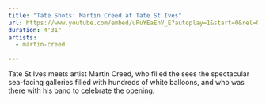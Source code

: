 ```yaml
---
title: "Tate Shots: Martin Creed at Tate St Ives"
url: https://www.youtube.com/embed/uPuYEaEhV_E?autoplay=1&start=0&rel=0
duration: 4'31"
artists:
  - martin-creed

---
```


Tate St Ives meets artist Martin Creed, who filled the sees the spectacular sea-facing galleries filled with hundreds of white balloons, and who was there with his band to celebrate the opening.